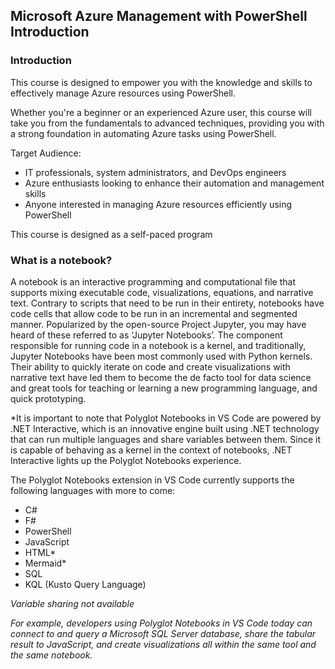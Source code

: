## Microsoft Azure Management with PowerShell Introduction

### Introduction

This course is designed to empower you with the knowledge and skills to effectively manage Azure resources using PowerShell. 

Whether you're a beginner or an experienced Azure user, this course will take you from the fundamentals to advanced techniques, providing you with a strong foundation in automating Azure tasks using PowerShell.

Target Audience:

* IT professionals, system administrators, and DevOps engineers
* Azure enthusiasts looking to enhance their automation and management skills
* Anyone interested in managing Azure resources efficiently using PowerShell

This course is designed as a self-paced program

### What is a notebook?

A notebook is an interactive programming and computational file that supports mixing executable code, visualizations, equations, and narrative text. Contrary to scripts that need to be run in their entirety, notebooks have code cells that allow code to be run in an incremental and segmented manner. Popularized by the open-source Project Jupyter, you may have heard of these referred to as ‘Jupyter Notebooks’. The component responsible for running code in a notebook is a kernel, and traditionally, Jupyter Notebooks have been most commonly used with Python kernels. Their ability to quickly iterate on code and create visualizations with narrative text have led them to become the de facto tool for data science and great tools for teaching or learning a new programming language, and quick prototyping.

*It is important to note that Polyglot Notebooks in VS Code are powered by .NET Interactive, which is an innovative engine built using .NET technology that can run multiple languages and share variables between them. Since it is capable of behaving as a kernel in the context of notebooks, .NET Interactive lights up the Polyglot Notebooks experience.

The Polyglot Notebooks extension in VS Code currently supports the following languages with more to come:

* C#
* F#
* PowerShell
* JavaScript
* HTML*
* Mermaid*
* SQL
* KQL (Kusto Query Language)

*Variable sharing not available*

*For example, developers using Polyglot Notebooks in VS Code today can connect to and query a Microsoft SQL Server database, share the tabular result to JavaScript, and create visualizations all within the same tool and the same notebook.*